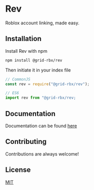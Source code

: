 # Rev

Roblox account linking, made easy.

## Installation

Install Rev with npm

```bash
npm install @grid-rbx/rev
```

Then initiate it in your index file

```javascript
// CommonJS
const rev = require("@grid-rbx/rev");

// ES6
import rev from "@grid-rbx/rev;
```

## Documentation

Documentation can be found [here](https://rev.cursecode.me)

## Contributing

Contributions are always welcome!

## License

[MIT](https://choosealicense.com/licenses/mit/)

